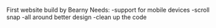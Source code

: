 First website build by Bearny
Needs:
  -support for mobile devices
  -scroll snap 
  -all around better design
  -clean up the code
